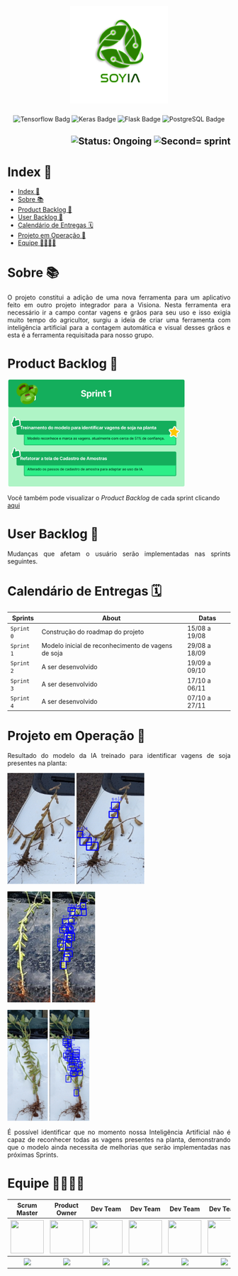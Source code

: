 <h1 align="center">
        <img src="/assets/images/logo.png" alt="Logo SoyIA" width="220px" height="220px">
</h1>
<p align="center">
        <img src="https://img.shields.io/badge/TensorFlow-%23FF6F00.svg?style=for-the-badge&logo=TensorFlow&logoColor=white" alt="Tensorflow Badg">
        <img src="https://img.shields.io/badge/Keras-%23D00000.svg?style=for-the-badge&logo=Keras&logoColor=white" alt="Keras Badge">
        <img src="https://img.shields.io/badge/flask-%23000.svg?style=for-the-badge&logo=flask&logoColor=white" alt="Flask Badge">
        <img src="https://img.shields.io/badge/postgres-%23316192.svg?style=for-the-badge&logo=postgresql&logoColor=white" alt="PostgreSQL Badge">
</p>

<h2 align="right">
        <img src="https://img.shields.io/badge/status-ongoing-blue?style=for-the-badge&logo=appveyor" alt="Status: Ongoing">   
        <img src="https://img.shields.io/badge/sprint-1-blue?style=for-the-badge&logo=appveyor" alt="Second= sprint">
</h2>
            

# Index 📎

- [Index 📎](#index-)
- [Sobre 📚](#sobre-)
- [Product Backlog 📍](#product-backlog-)
- [User Backlog 📄](#user-backlog-)
- [Calendário de Entregas 🗓](#calendário-de-entregas-)
- [Projeto em Operação 📱](#projeto-em-operação-)
- [Equipe 👩‍💻👨‍💻](#equipe-)

# Sobre 📚

<p align="justify">O projeto constitui a adição de uma nova ferramenta para um aplicativo feito em outro projeto integrador para a Visiona. Nesta ferramenta era necessário ir a campo contar vagens e grãos para seu uso e isso exigia muito tempo do agricultor, surgiu a ideia de criar uma ferramenta com inteligência artificial para a contagem automática e visual desses grãos e esta é a ferramenta requisitada para nosso grupo.</p>

# Product Backlog 📍

<p align="justify">
        <img src="assets/images/Product%20Backlog%20-%20Sprint%201.png" width="400"/>

Você também pode visualizar o *Product Backlog* de cada sprint clicando [aqui](https://docs.google.com/spreadsheets/d/1kvREkN38lj2lWdEc1EylQo3yAcwkrQTZlOtGEeqNCi8/edit?usp=sharing)
</p>

# User Backlog 📄

<p align="justify">
Mudanças que afetam o usuário serão implementadas nas sprints seguintes.
</p>
  
# Calendário de Entregas 🗓
    
| Sprints    | About                                              | Datas         |
| ---------- | -------------------------------------------------- | ------------- |
| `Sprint 0` | Construção do roadmap do projeto                   | 15/08 a 19/08 |
| `Sprint 1` | Modelo inicial de reconhecimento de vagens de soja | 29/08 a 18/09 |
| `Sprint 2` | A ser desenvolvido                                 | 19/09 a 09/10 |
| `Sprint 3` | A ser desenvolvido                                 | 17/10 a 06/11 |
| `Sprint 4` | A ser desenvolvido                                 | 07/10 a 27/11 |
        
# Projeto em Operação 📱

<p align="justify">
  Resultado do modelo da IA treinado para identificar vagens de soja presentes na planta:

  <p>
  <img src="assets/images/Soja-01.jpg" height="250">
  <img src="assets/images/Resultado%20Soja-01.png" height="250">
  </p>
  <p>
  <img src="assets/images/Soja-02.jpg" height="250">
  <img src="assets/images/Resultado%20Soja-02.png" height="250">
  </p>
  <p>
  <img src="assets/images/Soja-03.jpg" height="250">
  <img src="assets/images/Resultado%20Soja-03.png" height="250">
  </p>

  <p align="justify">
        É possível identificar que no momento nossa Inteligência Artificial não é capaz de reconhecer todas as vagens presentes na planta, demonstrando que o modelo ainda necessita de melhorias que serão implementadas nas próximas Sprints.
  </p>
</p>
        
# Equipe 👩‍💻👨‍💻

<body>
        <div align="center">
                <table>
                <thead>
                        <th>Scrum Master</th>
                        <th>Product Owner</th>
                        <th>Dev Team</th>
                        <th>Dev Team</th>
                        <th>Dev Team</th>
                        <th>Dev Team</th>
                        <th>Dev Team</th>
                        <th>Dev Team</th>
                <thead>
                <tbody>
                        <tr>
                                <th><a href="https://github.com/medrenan"><img src="https://avatars.githubusercontent.com/u/64873343?v=4"" width="75px" height="75px"/></a></th>
                                <th><a href="https://github.com/nicursino"><img src="https://avatars.githubusercontent.com/u/67070670?s=64&v=4" width="75px" height="75px"/></a></th>
                                <th><a href="https://github.com/CarolinaMargiotti"><img src="https://avatars.githubusercontent.com/u/55335180?s=64&v=4" width="75px" height="75px"/></a></th>
                                <th><a href="https://github.com/CristianMateusTB"><img src="https://avatars.githubusercontent.com/u/67056255?s=64&v=4" width="75px" height="75px"/></a></th>
                                <th><a href="https://github.com/DanVargaa"><img src="https://avatars.githubusercontent.com/u/60754290?s=64&v=4" width="75px" height="75px"/></a></th>
                                <th><a href="https://github.com/Ffelipe-Ssilva"><img src="https://avatars.githubusercontent.com/u/65372142?s=64&v=4" width="75px" height="75px"/></a></th>
                                <th><a href="https://github.com/Rafael-BD"><img src="https://avatars.githubusercontent.com/u/67149165?s=64&v=4" width="75px" height="75px"/></a></th>
                                <th><a href="https://github.com/rafaeldossper"><img src="https://avatars.githubusercontent.com/u/68171764?s=64&v=4" width="75px" height="75px"/></a></th>
                        </tr>
                        <tr>
                                <th><a href="https://www.linkedin.com/in/medrenan/""><img src="https://img.shields.io/badge/LinkedIn-0077B5?style=for-the-badge&logo=linkedin&logoColor=white"></a></th>
                                <th><a href="https://www.linkedin.com/in/nicolas-cursino-406935184/"><img src="https://img.shields.io/badge/LinkedIn-0077B5?style=for-the-badge&logo=linkedin&logoColor=white"></a></th>
                                <th><a href="https://www.linkedin.com/in/carolina-margiotti-703897193/"><img src="https://img.shields.io/badge/LinkedIn-0077B5?style=for-the-badge&logo=linkedin&logoColor=white"></a></th>
                                <th><a href="https://www.linkedin.com/mwlite/in/cristian-mateus-2960ab1ab"><img src="https://img.shields.io/badge/LinkedIn-0077B5?style=for-the-badge&logo=linkedin&logoColor=white"></a></th>
                                <th><a href="https://www.linkedin.com/in/daniel-vargas-8b806a184"><img src="https://img.shields.io/badge/LinkedIn-0077B5?style=for-the-badge&logo=linkedin&logoColor=white"></a></th>
                                <th><a href=""><img src="https://img.shields.io/badge/LinkedIn-0077B5?style=for-the-badge&logo=linkedin&logoColor=white"></a></th>
                                <th><a href="https://www.linkedin.com/in/rafael-b-990835209"><img src="https://img.shields.io/badge/LinkedIn-0077B5?style=for-the-badge&logo=linkedin&logoColor=white"></a></th>
                                <th><a href="linkedin.com/in/rafaeldossper"><img src="https://img.shields.io/badge/LinkedIn-0077B5?style=for-the-badge&logo=linkedin&logoColor=white"></a></th>
                        </tr>
                <tbody>
        </table>
        </div>
</body>
